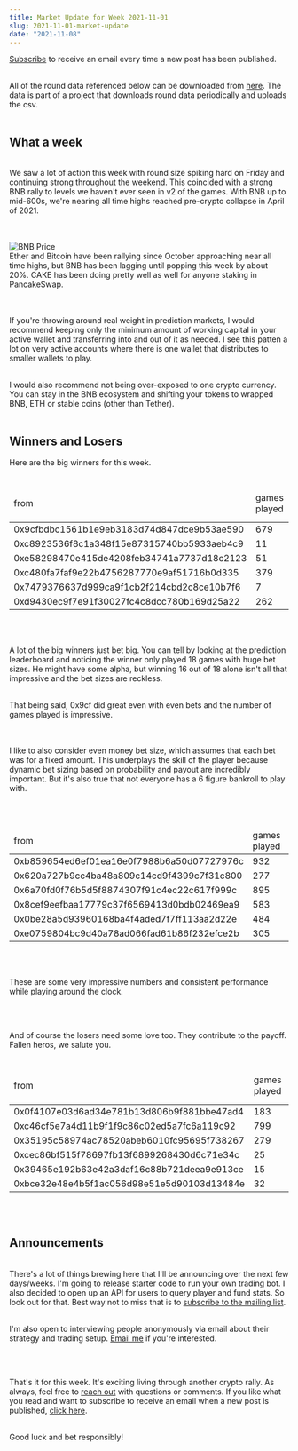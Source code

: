 ```yaml
---
title: Market Update for Week 2021-11-01
slug: 2021-11-01-market-update
date: "2021-11-08"
---
```


<a class="underline" href="https://forms.zoho.com/contact631/form/BSCPredictMailingList">Subscribe</a> to receive an email every time a new post has been published.

<br/>
All of the round data referenced below can be downloaded from <a class="underline" href="https://github.com/bsc-predict/bsc-predict-updater/tree/master/data/v2/main">here</a>. The data is part of a project that downloads round data periodically and uploads the csv.
<br/><br/>


<h2 class="text-2xl underline">What a week</h2>

<br/>We saw a lot of action this week with round size spiking hard on Friday and continuing strong throughout the weekend. This coincided with a strong BNB rally to levels we haven't ever seen in v2 of the games. With BNB up to mid-600s, we're nearing all time highs reached pre-crypto collapse in April of 2021.

<br/><br/>
<img src="https://i.imgur.com/Yt1THQf.png" alt="BNB Price">
<br/>
Ether and Bitcoin have been rallying since October approaching near all time highs, but BNB has been lagging until popping this week by about 20%. CAKE has been doing pretty well as well for anyone staking in PancakeSwap. 

<br/><br/>
If you're throwing around real weight in prediction markets, I would recommend keeping only the minimum amount of working capital in your active wallet and transferring into and out of it as needed. I see this patten a lot on very active accounts where there is one wallet that distributes to smaller wallets to play.
<br/><br/>

I would also recommend not being over-exposed to one crypto currency. You can stay in the BNB ecosystem and shifting your tokens to wrapped BNB, ETH or stable coins (other than Tether).
<br/><br/>


<h2 class="text-2xl underline">Winners and Losers</h2>
Here are the big winners for this week.
<br/><br/>

<table class="table w-screen">
  <thead>
    <tr><td>from</td><td>games played</td><td>won</td><td>won even money</td></tr>
  </thead>
  <tbody>
    <tr><td>0x9cfbdbc1561b1e9eb3183d74d847dce9b53ae590</td><td>679</td>	<td>70.22</td>	<td>23.27</td></tr>
    <tr><td>0xc8923536f8c1a348f15e87315740bb5933aeb4c9</td><td>11</td>	<td>51.75</td>	<td>3.58</td></tr>
    <tr><td>0xe58298470e415de4208feb34741a7737d18c2123</td><td>51</td>	<td>45.32</td>	<td>7.84</td></tr>
    <tr><td>0xc480fa7faf9e22b4756287770e9af51716b0d335</td><td>379</td>	<td>35.09</td>	<td>4.63</td></tr>
    <tr><td>0x7479376637d999ca9f1cb2f214cbd2c8ce10b7f6</td><td>7</td>	<td>23.57</td>	<td>0.30</td></tr>
    <tr><td>0xd9430ec9f7e91f30027fc4c8dcc780b169d25a22</td><td>262</td>	<td>22.45</td>	<td>25.13</td></tr>
  </tbody>
</table>
<br/><br/>


A lot of the big winners just bet big. You can tell by looking at the prediction leaderboard and noticing the winner only played 18 games with huge bet sizes. He might have some alpha, but winning 16 out of 18 alone isn't all that impressive and the bet sizes are reckless.

<br/>
That being said, 0x9cf did great even with even bets and the number of games played is impressive.

<br/><br/>
I like to also consider even money bet size, which assumes that each bet was for a fixed amount. This underplays the skill of the player because dynamic bet sizing based on probability and payout are incredibly important. But it's also true that not everyone has a 6 figure bankroll to play with.

<br/><br/>
<table class="table w-screen">
  <thead>
    <tr><td>from</td><td>games played</td><td>won</td><td>won even money</td></tr>
  </thead>

  <tbody>
    <tr><td>0xb859654ed6ef01ea16e0f7988b6a50d07727976c</td><td>932</td>	<td>15.5247075450082</td>	<td>67.9269178996664</td></tr>
    <tr><td>0x620a727b9cc4ba48a809c14cd9f4399c7f31c800</td><td>277</td>	<td>2.63628738380167</td>	<td>59.2981801062967</td></tr>
    <tr><td>0x6a70fd0f76b5d5f8874307f91c4ec22c617f999c</td><td>895</td>	<td>7.78111495382275</td>	<td>55.3195938479955</td></tr>
    <tr><td>0x8cef9eefbaa17779c37f6569413d0bdb02469ea9</td><td>583</td>	<td>15.2389594731505</td>	<td>47.8070799649447</td></tr>
    <tr><td>0x0be28a5d93960168ba4f4aded7f7ff113aa2d22e</td><td>484</td>	<td>10.1230384030531</td>	<td>46.3643725942199</td></tr>
    <tr><td>0xe0759804bc9d40a78ad066fad61b86f232efce2b</td><td>305</td>	<td>0.318635120051004</td>	<td>43.9750903812996</td></tr>
  </tbody>
</table>

<br/><br/>

These are some very impressive numbers and consistent performance while playing around the clock.

<br/><br/>

And of course the losers need some love too. They contribute to the payoff. Fallen heros, we salute you.
<br/><br/>
<table class="table w-screen">
  <thead>
    <tr><td>from</td><td>games played</td><td>won</td><td>won even money</td></tr>
  </thead>

  <tbody>
    <tr><td>0x0f4107e03d6ad34e781b13d806b9f881bbe47ad4</td><td>183</td>	<td>-234.77</td>	<td>-26.73</td></tr>
    <tr><td>0xc46cf5e7a4d11b9f1f9c86c02ed5a7fc6a119c92</td><td>799</td>	<td>-152.53</td>	<td>-34.40</td></tr>
    <tr><td>0x35195c58974ac78520abeb6010fc95695f738267</td><td>279</td>	<td>-86.88</td>	<td>-29.28</td></tr>
    <tr><td>0xcec86bf515f78697fb13f6899268430d6c71e34c</td><td>25</td>	<td>-80.37</td>	<td>-6.84</td></tr>
    <tr><td>0x39465e192b63e42a3daf16c88b721deea9e913ce</td><td>15</td>	<td>-75.84</td>	<td>-4.97</td></tr>
    <tr><td>0xbce32e48e4b5f1ac056d98e51e5d90103d13484e</td><td>32</td>	<td>-62.53</td>	<td>-1.19</td></tr>
  </tbody>
</table>
<br/><br/>

<h2 class="text-2xl underline">Announcements</h2>
<br/>
There's a lot of things brewing here that I'll be announcing over the next few days/weeks. I'm going to release starter code to run your own trading bot. I also decided to open up an API for users to query player and fund stats. So look out for that. Best way not to miss that is to <a class="underline" href="https://forms.zoho.com/contact631/form/BSCPredictMailingList">subscribe to the mailing list</a>.
<br/><br/>

I'm also open to interviewing people anonymously via email about their strategy and trading setup. <a class="underline" href="mailto:contact@bscpredict.com">Email me</a> if you're interested.

<br/><br/>

That's it for this week. It's exciting living through another crypto rally. As always, feel free to <a class="underline" href="mailto:contact@bscpredict.com">reach out</a> with questions or comments. If you like what you read and want to subscribe to receive an email when a new post is published, <a class="underline" href="https://forms.zoho.com/contact631/form/BSCPredictMailingList">click here</a>.
<br/><br/>

Good luck and bet responsibly!
